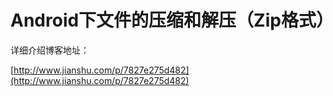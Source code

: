 # Android下文件的压缩和解压（Zip格式）

详细介绍博客地址：

[http://www.jianshu.com/p/7827e275d482](http://www.jianshu.com/p/7827e275d482)